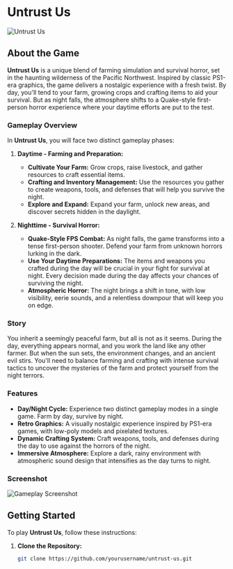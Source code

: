 # Untrust Us

![Untrust Us](./assets/screenshot.jpeg)

## About the Game

**Untrust Us** is a unique blend of farming simulation and survival horror, set in the haunting wilderness of the Pacific Northwest. Inspired by classic PS1-era graphics, the game delivers a nostalgic experience with a fresh twist. By day, you'll tend to your farm, growing crops and crafting items to aid your survival. But as night falls, the atmosphere shifts to a Quake-style first-person horror experience where your daytime efforts are put to the test.

### Gameplay Overview

In **Untrust Us**, you will face two distinct gameplay phases:

1. **Daytime - Farming and Preparation:**
   - **Cultivate Your Farm:** Grow crops, raise livestock, and gather resources to craft essential items.
   - **Crafting and Inventory Management:** Use the resources you gather to create weapons, tools, and defenses that will help you survive the night.
   - **Explore and Expand:** Expand your farm, unlock new areas, and discover secrets hidden in the daylight.

2. **Nighttime - Survival Horror:**
   - **Quake-Style FPS Combat:** As night falls, the game transforms into a tense first-person shooter. Defend your farm from unknown horrors lurking in the dark.
   - **Use Your Daytime Preparations:** The items and weapons you crafted during the day will be crucial in your fight for survival at night. Every decision made during the day affects your chances of surviving the night.
   - **Atmospheric Horror:** The night brings a shift in tone, with low visibility, eerie sounds, and a relentless downpour that will keep you on edge.

### Story

You inherit a seemingly peaceful farm, but all is not as it seems. During the day, everything appears normal, and you work the land like any other farmer. But when the sun sets, the environment changes, and an ancient evil stirs. You'll need to balance farming and crafting with intense survival tactics to uncover the mysteries of the farm and protect yourself from the night terrors.

### Features

- **Day/Night Cycle:** Experience two distinct gameplay modes in a single game. Farm by day, survive by night.
- **Retro Graphics:** A visually nostalgic experience inspired by PS1-era games, with low-poly models and pixelated textures.
- **Dynamic Crafting System:** Craft weapons, tools, and defenses during the day to use against the horrors of the night.
- **Immersive Atmosphere:** Explore a dark, rainy environment with atmospheric sound design that intensifies as the day turns to night.

### Screenshot

![Gameplay Screenshot](./assets/screenshot.jpeg)

## Getting Started

To play **Untrust Us**, follow these instructions:

1. **Clone the Repository:**

   ```bash
   git clone https://github.com/yourusername/untrust-us.git